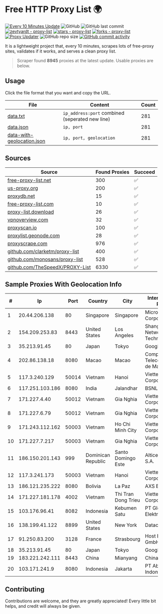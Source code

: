 
# Free HTTP Proxy List 🌍

[![Every 10 Minutes Update](https://github.com/mertguvencli/http-proxy-list/actions/workflows/main.yml/badge.svg?branch=main)](https://github.com/mertguvencli/http-proxy-list/actions/workflows/main.yml)
![GitHub](https://img.shields.io/github/license/mertguvencli/http-proxy-list)
![GitHub last commit](https://img.shields.io/github/last-commit/mertguvencli/http-proxy-list)
[![zevtyardt - proxy-list](https://img.shields.io/static/v1?label=zevtyardt&message=proxy-list&color=blue&logo=github)](https://github.com/zevtyardt/proxy-list "Go to GitHub repo")
[![stars - proxy-list](https://img.shields.io/github/stars/zevtyardt/proxy-list?style=social)](https://github.com/zevtyardt/proxy-list)
[![forks - proxy-list](https://img.shields.io/github/forks/zevtyardt/proxy-list?style=social)](https://github.com/zevtyardt/proxy-list)
[![Proxy Updater](https://github.com/zevtyardt/proxy-list/workflows/Proxy%20Updater/badge.svg)](https://github.com/zevtyardt/proxy-list/actions?query=workflow:"Proxy+Updater")
![GitHub repo size](https://img.shields.io/github/repo-size/zevtyardt/proxy-list)
[![GitHub commit activity](https://img.shields.io/github/commit-activity/m/zevtyardt/proxy-list?logo=commits)](https://github.com/zevtyardt/proxy-list/commits/main)

It is a lightweight project that, every 10 minutes, scrapes lots of free-proxy sites, validates if it works, and serves a clean proxy list.

> Scraper found **8945** proxies at the latest update. Usable proxies are below.

## Usage

Click the file format that you want and copy the URL.

|File|Content|Count|
|----|-------|-----|
|[data.txt](https://raw.githubusercontent.com/mertguvencli/http-proxy-list/main/proxy-list/data.txt)|`ip_address:port` combined (seperated new line)|281|
|[data.json](https://raw.githubusercontent.com/mertguvencli/http-proxy-list/main/proxy-list/data.json)|`ip, port`|281|
|[data-with-geolocation.json](https://raw.githubusercontent.com/mertguvencli/http-proxy-list/main/proxy-list/data-with-geolocation.json)|`ip, port, geolocation`|281|

## Sources

|Source|Found Proxies|Succeed|
|------|-------------|-------|
|[free-proxy-list.net](https://free-proxy-list.net)|300|✅|
|[us-proxy.org](https://www.us-proxy.org)|200|✅|
|[proxydb.net](http://proxydb.net)|15|✅|
|[free-proxy-list.com](https://free-proxy-list.com/?page=&port=&type%5B%5D=http&type%5B%5D=https&up_time=0&search=Search)|10|✅|
|[proxy-list.download](https://www.proxy-list.download/HTTP)|26|✅|
|[vpnoverview.com](https://vpnoverview.com/privacy/anonymous-browsing/free-proxy-servers)|32|✅|
|[proxyscan.io](https://www.proxyscan.io)|100|✅|
|[proxylist.geonode.com](https://proxylist.geonode.com/api/proxy-list?limit=300&page=1&sort_by=lastChecked&sort_type=desc&protocols=http,https)|28|✅|
|[proxyscrape.com](https://api.proxyscrape.com/v2/?request=displayproxies&protocol=http&timeout=10000&country=all&ssl=all&anonymity=all)|976|✅|
|[github.com/clarketm/proxy-list](https://raw.githubusercontent.com/clarketm/proxy-list/master/proxy-list-raw.txt)|400|✅|
|[github.com/monosans/proxy-list](https://raw.githubusercontent.com/monosans/proxy-list/main/proxies/http.txt)|528|✅|
|[github.com/TheSpeedX/PROXY-List](https://raw.githubusercontent.com/TheSpeedX/PROXY-List/master/http.txt)|6330|✅|


## Sample Proxies With Geolocation Info

|#|Ip|Port|Country|City|Internet Service Provider|
|-|--|----|-------|----|-------------------------|
|1|20.44.206.138|80|Singapore|Singapore|Microsoft Corporation|
|2|154.209.253.83|8443|United States|Los Angeles|Shanghai Ruisu Network Technology|
|3|35.213.91.45|80|Japan|Tokyo|Google LLC|
|4|202.86.138.18|8080|Macao|Macao|Companhia de Telecomunicacoes de Macau|
|5|117.3.240.129|50014|Vietnam|Hanoi|Viettel Corporation|
|6|117.251.103.186|8080|India|Jalandhar|BSNL Internet|
|7|171.227.4.40|50012|Vietnam|Gia Nghia|Viettel Corporation|
|8|171.227.6.79|50012|Vietnam|Gia Nghia|Viettel Corporation|
|9|171.243.112.162|50003|Vietnam|Ho Chi Minh City|Viettel Corporation|
|10|171.227.7.217|50003|Vietnam|Gia Nghia|Viettel Corporation|
|11|186.150.201.143|999|Dominican Republic|Santo Domingo Este|Altice Dominicana S.A.|
|12|117.3.241.173|50003|Vietnam|Hanoi|Viettel Corporation|
|13|186.121.235.222|8080|Bolivia|La Paz|AXS Bolivia S. A.|
|14|171.227.181.178|4002|Vietnam|Thi Tran Dong Trieu|Viettel Corporation|
|15|103.176.96.41|8082|Indonesia|Kebumen Satu|PT Global Sarana Elektronika|
|16|138.199.41.122|8899|United States|New York|Datacamp Limited|
|17|91.250.83.200|3128|France|Strasbourg|Host Europe GmbH|
|18|35.213.91.45|80|Japan|Tokyo|Google LLC|
|19|183.221.242.111|8443|China|Mianyang|China Mobile|
|20|103.171.241.9|8080|Indonesia|Jakarta|PT Abs Multimedia Indonesia|



## Contributing

Contributions are welcome, and they are greatly appreciated! Every
little bit helps, and credit will always be given.

